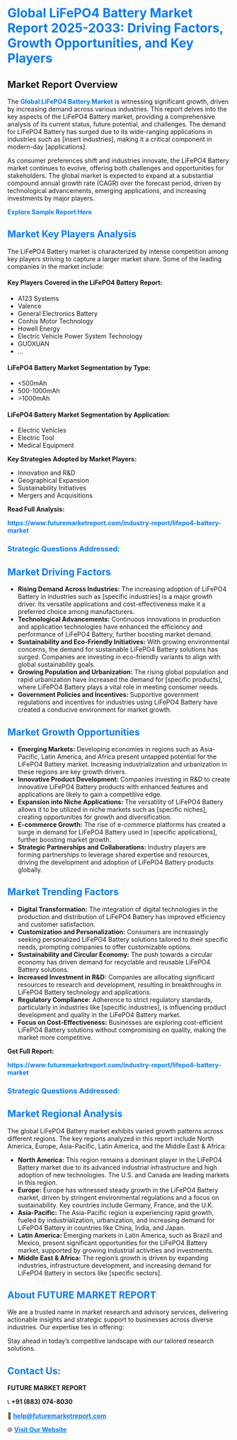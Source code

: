 <h1 style="color: #007BFF;">Global LiFePO4 Battery Market Report 2025-2033: Driving Factors, Growth Opportunities, and Key Players</h1>

<section id="overview">
<h2>Market Report Overview</h2>
<p>The <a href="https://www.futuremarketreport.com/industry-report/lifepo4-battery-market" style="color: #007BFF; text-decoration: none;"><strong>Global LiFePO4 Battery Market</strong></a> is witnessing significant growth, driven by increasing demand across various industries. This report delves into the key aspects of the LiFePO4 Battery market, providing a comprehensive analysis of its current status, future potential, and challenges. The demand for LiFePO4 Battery has surged due to its wide-ranging applications in industries such as [insert industries], making it a critical component in modern-day [applications].</p>
<p>As consumer preferences shift and industries innovate, the LiFePO4 Battery market continues to evolve, offering both challenges and opportunities for stakeholders. The global market is expected to expand at a substantial compound annual growth rate (CAGR) over the forecast period, driven by technological advancements, emerging applications, and increasing investments by major players.</p>
</section>

<section id="overview">
<p><a href="https://www.futuremarketreport.com/request-sample/reportId=91206" style="color: #007BFF; text-decoration: none;"><strong>Explore Sample Report Here</strong></a></p>
</section>

<section id="key-players">
<h2 style="color: #007BFF;">Market Key Players Analysis</h2>
<p>The LiFePO4 Battery market is characterized by intense competition among key players striving to capture a larger market share. Some of the leading companies in the market include:</p>
<h4>Key Players Covered in the LiFePO4 Battery Report:</h4>
<ul><li>A123 Systems</li><li>Valence</li><li>General Electronics Battery</li><li>Conhis Motor Technology</li><li>Howell Energy</li><li>Electric Vehicle Power System Technology</li><li>GUOXUAN</li><li>...</li></ul>
<h4>LiFePO4 Battery Market Segmentation by Type:</h4>
<ul><li>&lt;500mAh</li><li>500-1000mAh</li><li>&gt;1000mAh</li></ul>

<h4>LiFePO4 Battery Market Segmentation by Application:</h4>
<ul><li>Electric Vehicles</li><li>Electric Tool</li><li>Medical Equipment</li></ul>
<p><strong>Key Strategies Adopted by Market Players:</strong></p>
<ul>
<li>Innovation and R&D</li>
<li>Geographical Expansion</li>
<li>Sustainability Initiatives</li>
<li>Mergers and Acquisitions</li>
</ul>
</section>

<section>
<p><strong>Read Full Analysis: </strong></p><a href="https://www.futuremarketreport.com/industry-report/lifepo4-battery-market" style="color: #007BFF; text-decoration: none;"><strong>https://www.futuremarketreport.com/industry-report/lifepo4-battery-market</strong></a>
<h3 style="color: #007BFF;">Strategic Questions Addressed:</h3>
</section>

<section id="driving-factors">
<h2 style="color: #007BFF;">Market Driving Factors</h2>
<ul>
<li><strong>Rising Demand Across Industries:</strong> The increasing adoption of LiFePO4 Battery in industries such as [specific industries] is a major growth driver. Its versatile applications and cost-effectiveness make it a preferred choice among manufacturers.</li>
<li><strong>Technological Advancements:</strong> Continuous innovations in production and application technologies have enhanced the efficiency and performance of LiFePO4 Battery, further boosting market demand.</li>
<li><strong>Sustainability and Eco-Friendly Initiatives:</strong> With growing environmental concerns, the demand for sustainable LiFePO4 Battery solutions has surged. Companies are investing in eco-friendly variants to align with global sustainability goals.</li>
<li><strong>Growing Population and Urbanization:</strong> The rising global population and rapid urbanization have increased the demand for [specific products], where LiFePO4 Battery plays a vital role in meeting consumer needs.</li>
<li><strong>Government Policies and Incentives:</strong> Supportive government regulations and incentives for industries using LiFePO4 Battery have created a conducive environment for market growth.</li>
</ul>
</section>

<section id="growth-opportunities">
<h2 style="color: #007BFF;">Market Growth Opportunities</h2>
<ul>
<li><strong>Emerging Markets:</strong> Developing economies in regions such as Asia-Pacific, Latin America, and Africa present untapped potential for the LiFePO4 Battery market. Increasing industrialization and urbanization in these regions are key growth drivers.</li>
<li><strong>Innovative Product Development:</strong> Companies investing in R&D to create innovative LiFePO4 Battery products with enhanced features and applications are likely to gain a competitive edge.</li>
<li><strong>Expansion into Niche Applications:</strong> The versatility of LiFePO4 Battery allows it to be utilized in niche markets such as [specific niches], creating opportunities for growth and diversification.</li>
<li><strong>E-commerce Growth:</strong> The rise of e-commerce platforms has created a surge in demand for LiFePO4 Battery used in [specific applications], further boosting market growth.</li>
<li><strong>Strategic Partnerships and Collaborations:</strong> Industry players are forming partnerships to leverage shared expertise and resources, driving the development and adoption of LiFePO4 Battery products globally.</li>
</ul>
</section>

<section id="trending-factors">
<h2 style="color: #007BFF;">Market Trending Factors</h2>
<ul>
<li><strong>Digital Transformation:</strong> The integration of digital technologies in the production and distribution of LiFePO4 Battery has improved efficiency and customer satisfaction.</li>
<li><strong>Customization and Personalization:</strong> Consumers are increasingly seeking personalized LiFePO4 Battery solutions tailored to their specific needs, prompting companies to offer customizable options.</li>
<li><strong>Sustainability and Circular Economy:</strong> The push towards a circular economy has driven demand for recyclable and reusable LiFePO4 Battery solutions.</li>
<li><strong>Increased Investment in R&D:</strong> Companies are allocating significant resources to research and development, resulting in breakthroughs in LiFePO4 Battery technology and applications.</li>
<li><strong>Regulatory Compliance:</strong> Adherence to strict regulatory standards, particularly in industries like [specific industries], is influencing product development and quality in the LiFePO4 Battery market.</li>
<li><strong>Focus on Cost-Effectiveness:</strong> Businesses are exploring cost-efficient LiFePO4 Battery solutions without compromising on quality, making the market more competitive.</li>
</ul>
</section>

<section>
<p><strong>Get Full Report: </strong></p><a href="https://www.futuremarketreport.com/industry-report/lifepo4-battery-market" style="color: #007BFF; text-decoration: none;"><strong>https://www.futuremarketreport.com/industry-report/lifepo4-battery-market</strong></a>
<h3 style="color: #007BFF;">Strategic Questions Addressed:</h3>
</section>


<section id="regional-analysis">
<h2 style="color: #007BFF;">Market Regional Analysis</h2>
<p>The global LiFePO4 Battery market exhibits varied growth patterns across different regions. The key regions analyzed in this report include North America, Europe, Asia-Pacific, Latin America, and the Middle East & Africa:</p>
<ul>
<li><strong>North America:</strong> This region remains a dominant player in the LiFePO4 Battery market due to its advanced industrial infrastructure and high adoption of new technologies. The U.S. and Canada are leading markets in this region.</li>
<li><strong>Europe:</strong> Europe has witnessed steady growth in the LiFePO4 Battery market, driven by stringent environmental regulations and a focus on sustainability. Key countries include Germany, France, and the U.K.</li>
<li><strong>Asia-Pacific:</strong> The Asia-Pacific region is experiencing rapid growth, fueled by industrialization, urbanization, and increasing demand for LiFePO4 Battery in countries like China, India, and Japan.</li>
<li><strong>Latin America:</strong> Emerging markets in Latin America, such as Brazil and Mexico, present significant opportunities for the LiFePO4 Battery market, supported by growing industrial activities and investments.</li>
<li><strong>Middle East & Africa:</strong> The region’s growth is driven by expanding industries, infrastructure development, and increasing demand for LiFePO4 Battery in sectors like [specific sectors].</li>
</ul>
</section>

<footer>
<h2 style="color: #007BFF;">About FUTURE MARKET REPORT</h2>
<p>We are a trusted name in market research and advisory services, delivering actionable insights and strategic support to businesses across diverse industries. Our expertise lies in offering:</p>

<p>Stay ahead in today’s competitive landscape with our tailored research solutions.</p>

<h2 style="color: #007BFF;">Contact Us:</h2>
<p><strong>FUTURE MARKET REPORT</strong></p>
<p>📞 <strong>+91 (883) 074-8030</strong></p>
<p>📧 <strong><a href="mailto:help@futuremarketreport.com" style="color: #007BFF;">help@futuremarketreport.com</a></strong></p>
<p>🌐 <strong><a href="https://www.futuremarketreport.com/" style="color: #007BFF;">Visit Our Website</a></strong></p>
</footer>